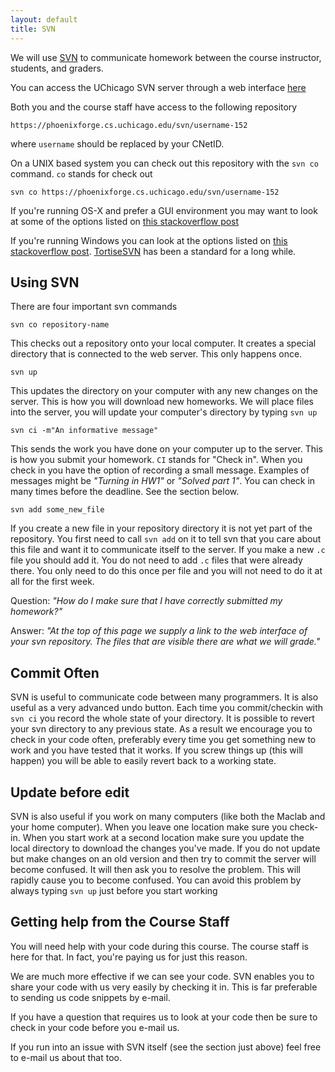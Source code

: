 ```yaml
---
layout: default
title: SVN 
---
```


We will use [SVN](http://tortoisesvn.tigris.org/) to communicate homework 
between the course instructor, students, and graders.

You can access the UChicago SVN server through a web interface
[here](https://phoenixforge.cs.uchicago.edu/)

Both you and the course staff have access to the following repository

    https://phoenixforge.cs.uchicago.edu/svn/username-152

where `username` should be replaced by your CNetID. 

On a UNIX based system you can check out this repository with the `svn co`
command. `co` stands for check out

    svn co https://phoenixforge.cs.uchicago.edu/svn/username-152

If you're running OS-X and prefer a GUI environment you may want to look at
some of the options listed on [this stackoverflow
post](http://stackoverflow.com/questions/899/best-subversion-client-for-mac-os)

If you're running Windows you can look at the options listed on [this
stackoverflow
post](http://stackoverflow.com/questions/569278/your-favorite-gui-client-for-svn).
[TortiseSVN](http://tortoisesvn.tigris.org/) has been a standard for a long
while. 


Using SVN
---------

There are four important svn commands 

    svn co repository-name

This checks out a repository onto your local computer. It creates a special
directory that is connected to the web server. This only happens once. 

    svn up

This updates the directory on your computer with any new changes on the server.
This is how you will download new homeworks. We will place files into the
server, you will update your computer's directory by typing `svn up`

    svn ci -m"An informative message"

This sends the work you have done on your computer up to the server. This is
how you submit your homework. `CI` stands for "Check in". When you check in you
have the option of recording a small message. Examples of messages might be
*"Turning in HW1"* or *"Solved part 1"*. You can check in many times before the
deadline. See the section below.

    svn add some_new_file

If you create a new file in your repository directory it is not yet part of the
repository. You first need to call `svn add` on it to tell svn that you care
about this file and want it to communicate itself to the server. If you make a
new `.c` file you should add it. You do not need to add `.c` files that were
already there. You only need to do this once per file and you will not need to 
do it at all for the first week. 

Question: _"How do I make sure that I have correctly submitted my homework?"_

Answer:   _"At the top of this page we supply a link to the web interface of
your svn repository. The files that are visible there are what we will grade."_

Commit Often
------------

SVN is useful to communicate code between many programmers. It is also useful
as a very advanced undo button. Each time you commit/checkin with `svn ci` you 
record the whole state of your directory. It is possible to revert your svn 
directory to any previous state. As a result we encourage you to check in your 
code often, preferably every time you get something new to work and you have
tested that it works. If you screw things up (this will happen) you will be
able to easily revert back to a working state.

Update before edit
------------------

SVN is also useful if you work on many computers (like both the Maclab and your
home computer). When you leave one location make sure you check-in. When you
start work at a second location make sure you update the local directory to
download the changes you've made. If you do not update but make changes on an
old version and then try to commit the server will become confused. It will
then ask you to resolve the problem. This will rapidly cause you to become 
confused. You can avoid this problem by always typing `svn up` just before you
start working

Getting help from the Course Staff
----------------------------------

You will need help with your code during this course. The course staff is here
for that. In fact, you're paying us for just this reason.

We are much more effective if we can see your code. SVN enables you to
share your code with us very easily by checking it in. This is far preferable
to sending us code snippets by e-mail. 

If you have a question that requires us to look at your code then be sure to
check in your code before you e-mail us.

If you run into an issue with SVN itself (see the section just above) feel free
to e-mail us about that too. 
